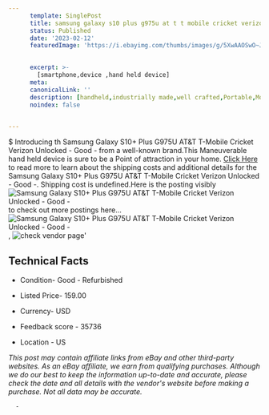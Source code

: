 ```yaml
---
      template: SinglePost
      title: samsung galaxy s10 plus g975u at t t mobile cricket verizon unlocked good 
      status: Published
      date: '2023-02-12'
      featuredImage: 'https://i.ebayimg.com/thumbs/images/g/5XwAAOSwO~Jh1HU7/s-l225.jpg'
       

      excerpt: >-
        [smartphone,device ,hand held device]
      meta:
      canonicalLink: ''
      description: [handheld,industrially made,well crafted,Portable,Mobile,Compact,Convenient,Lightweight,Maneuverable,Man-portable,Miniature,Carriable,Hand-held,Light,Holdable,Transportable,Mobile device,Pocket-sized,On-the-go,Wireless,Cordless,Compact size,Convenient size, smartphone,device ,hand held device]
      noindex: false
      

---
```

$
      Introducing th Samsung Galaxy S10+ Plus G975U AT&T T-Mobile Cricket Verizon Unlocked - Good - from a well-known brand.This Maneuverable hand held device is sure to be a Point of attraction  in your home. [Click Here](https://www.ebay.com/itm/255313632759?hash=item3b71e0ddf7%3Ag%3A5XwAAOSwO%7EJh1HU7&mkevt=1&mkcid=1&mkrid=711-53200-19255-0&campid=%253CePNCampaignId%253E&customid=%253CreferenceId%253E&toolid=10049) to read more to learn about the shipping costs and additional details for the Samsung Galaxy S10+ Plus G975U AT&T T-Mobile Cricket Verizon Unlocked - Good -. Shipping cost is undefined.Here is the posting visibly ![Samsung Galaxy S10+ Plus G975U AT&T T-Mobile Cricket Verizon Unlocked - Good -](https://i.ebayimg.com/thumbs/images/g/5XwAAOSwO~Jh1HU7/s-l225.jpg) to check out more postings here... ![Samsung Galaxy S10+ Plus G975U AT&T T-Mobile Cricket Verizon Unlocked - Good -](https://i.ebayimg.com/images/g/5XwAAOSwO~Jh1HU7/s-l960.jpg), ![check vendor page](https://origin-galleryplus.ebayimg.com/ws/web/255313632759_2_0_1/225x225.jpg,https://origin-galleryplus.ebayimg.com/ws/web/255313632759_3_0_1/225x225.jpg,https://origin-galleryplus.ebayimg.com/ws/web/255313632759_4_0_1/225x225.jpg,https://origin-galleryplus.ebayimg.com/ws/web/255313632759_5_0_1/225x225.jpg,https://origin-galleryplus.ebayimg.com/ws/web/255313632759_6_0_1/225x225.jpg,https://origin-galleryplus.ebayimg.com/ws/web/255313632759_7_0_1/225x225.jpg,https://origin-galleryplus.ebayimg.com/ws/web/255313632759_8_0_1/225x225.jpg,https://origin-galleryplus.ebayimg.com/ws/web/255313632759_9_0_1/225x225.jpg,https://origin-galleryplus.ebayimg.com/ws/web/255313632759_10_0_1/225x225.jpg,https://origin-galleryplus.ebayimg.com/ws/web/255313632759_11_0_1/225x225.jpg,https://origin-galleryplus.ebayimg.com/ws/web/255313632759_12_0_1/225x225.jpg)'

      

 ## Technical Facts 



     
      

 - Condition- Good - Refurbished 


      

 - Listed Price- 159.00 


      

 - Currency- USD 


      

 - Feedback score - 35736 


      

 - Location - US 


      
      

 *_This post may contain affiliate links from eBay and other third-party websites. As an eBay affiliate, we earn from qualifying purchases. Although we do our best to keep the information up-to-date and accurate, please check the date and all details with the vendor's website before making a purchase. Not all data may be accurate._*




      -
